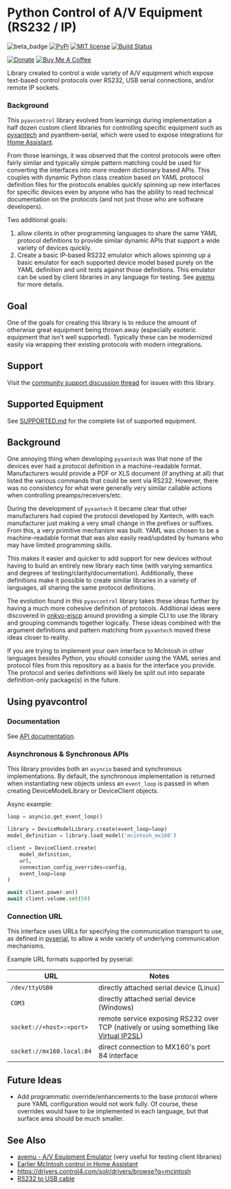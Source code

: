 # Python Control of A/V Equipment (RS232 / IP)

![beta_badge](https://img.shields.io/badge/maturity-Beta-yellow.png)
[![PyPi](https://img.shields.io/pypi/v/pyavcontrol.svg)](https://pypi.python.org/pypi/pyavcontrol)
[![MIT license](http://img.shields.io/badge/license-MIT-brightgreen.svg)](http://opensource.org/licenses/MIT)
[![Build Status](https://github.com/rsnodgrass/pyavcontrol/actions/workflows/ci.yml/badge.svg)](https://github.com/rsnodgrass/pyavcontrol/actions/workflows/ci.yml)

[![Donate](https://img.shields.io/badge/Donate-PayPal-green.svg)](https://www.paypal.com/cgi-bin/webscr?cmd=_donations&business=WREP29UDAMB6G)
[![Buy Me A Coffee](https://img.shields.io/badge/buy%20me%20a%20coffee-donate-yellow.svg)](https://buymeacoffee.com/DYks67r)

Library created to control a wide variety of A/V equipment which expose text-based control
protocols over RS232, USB serial connections, and/or remote IP sockets.

### Background

This `pyavcontrol` library evolved from learnings during implementation a half dozen
custom client libraries for controlling specific equipment such as  [pyxantech](https://github.com/rsnodgrass/pyxantech) and pyanthem-serial, which
were used to expose integrations for [Home Assistant](https://home-assistant.io).

From those learnings, it was observed that the control protocols were often fairly similar and typically
simple pattern matching could be used for converting the interfaces into more modern dictionary based APIs.
This couples with dynamic Python class creation based on YAML protocol definition files for the protocols enables
quickly spinning up new interfaces for specific devices even by anyone who has the ability to read technical
documentation on the protocols (and not just those who are software developers).

Two additional goals:

1. allow clients in other programming languages to share the same YAML protocol definitions to provide similar dynamic APIs that support a wide variety of devices quickly.
2. Create a basic IP-based RS232 emulator which allows spinning up a basic emulator for each supported
device model based purely on the YAML definition and unit tests against those definitions. This emulator can be used by client libraries in any language for testing. See [avemu]() for more details.

## Goal

One of the goals for creating this library is to reduce the amount of otherwise
great equipment being thrown away (especially esoteric equipment that isn't well
supported). Typically these can be modernized easily via wrapping their existing
protocols with modern integrations.

## Support

Visit the [community support discussion thread](https://community.home-assistant.io/t/mcintosh/) for issues with this library.

## Supported Equipment

See [SUPPORTED.md](SUPPORTED.md) for the complete list of supported equipment.

## Background

One annoying thing when developing `pyxantech` was that none of the devices
ever had a protocol definition in a machine-readable format. Manufacturers
would provide a PDF or XLS document (if anything at all) that listed
the various commands that could be sent via RS232. However, there was no
consistency for what were generally very similar callable actions when
controlling preamps/receivers/etc.

During the development of `pyxantech` it became clear that other manufacturers
had copied the protocol developed by Xantech, with each
manufacturer just making a very small change in the prefixes or suffixes.
From this, a very primitive mechanism was built. YAML was chosen
to be a machine-readable format that was also easily read/updated by humans
who may have limited programming skills.

This makes it easier and quicker to
add support for new devices without having to build an entirely new library each
time (with varying semantics and degrees of testing/clarity/documentation).
Additionally, these definitions make it possible to create similar libraries in
a variety of languages, all sharing the same protocol definitions.

The evolution found in this `pyavcontrol` library takes these ideas further by
having a much more cohesive definition of protocols. Additional ideas were
discovered in [onkyo-eiscp](https://github.com/miracle2k/onkyo-eiscp) around
providing a simple CLI to use the library and grouping commands together
logically. These ideas combined with the argument definitions and pattern
matching from `pyxantech` moved these ideas closer to reality.

If you are trying to implement your own interface to McIntosh in other
languages besides Python, you should consider using the YAML series and
protocol files from this repository as a basis for the interface you provide.
The protocol and series definitions will likely be split out into separate
definition-only package(s) in the future.

## Using pyavcontrol

### Documentation

See [API documentation](https://rsnodgrass.github.io/pyavcontrol/).

### Asynchronous & Synchronous APIs

This library provides both an `asyncio` based and synchronous implementations.
By default, the synchronous implementation is returned when instantiating
new objects unless an `event_loop` is passed in when creating
DeviceModelLibrary or DeviceClient objects.

Async example:

```python
loop = asyncio.get_event_loop()

library = DeviceModelLibrary.create(event_loop=loop)
model_definition = library.load_model('mcintosh_mx160')

client = DeviceClient.create(
    model_definition,
    url,
    connection_config_overrides=config,
    event_loop=loop
)

await client.power.on()
await client.volume.set(50)
```

### Connection URL

This interface uses URLs for specifying the communication transport
to use, as defined in [pyserial](https://pyserial.readthedocs.io/en/latest/url_handlers.html), to allow a wide variety of underlying communication mechanisms.

Example URL formats supported by pyserial:

| URL                      | Notes                                                                                               |
| ------------------------ | --------------------------------------------------------------------------------------------------- |
| `/dev/ttyUSB0`           | directly attached serial device (Linux)                                                             |
| `COM3`                   | directly attached serial device (Windows)                                                           |
| `socket://<host>:<port>` | remote service exposing RS232 over TCP (natively or using something like [Virtual IP2SL](https://github.com/rsnodgrass/virtual-ip2sl)) |
| `socket://mx160.local:84` | direct connection to MX160's port 84 interface |

## Future Ideas

- Add programmatic override/enhancements to the base protocol where pure
  YAML configuration would not work fully. Of course, these overrides would have
  to be implemented in each language, but that surface area should be much smaller.

## See Also

- [avemu - A/V Equipment Emulator](https://github.com/rsnodgrass/avemu) (very useful for testing client libraries)
- [Earlier McIntosh control in Home Assistant](https://community.home-assistant.io/t/need-help-using-rs232-to-control-a-receiver/95210/8)
- https://drivers.control4.com/solr/drivers/browse?q=mcintosh
- [RS232 to USB cable](https://www.amazon.com/RS232-to-USB/dp/B0759HSLP1?tag=carreramfi-20)

